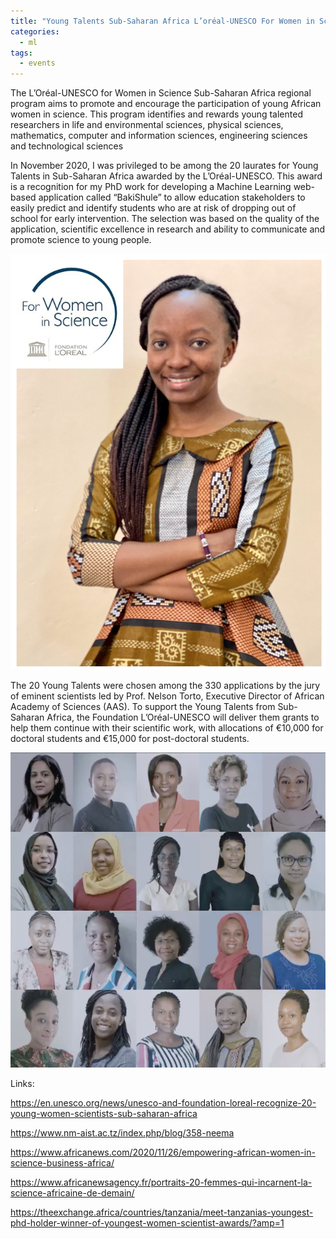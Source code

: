 ```yaml
---
title: "Young Talents Sub-Saharan Africa L’oréal-UNESCO For Women in Science"
categories:
  - ml
tags:
  - events
---
```

The L’Oréal-UNESCO for Women in Science Sub-Saharan Africa regional program aims to promote and encourage the participation of young African women in science. This program identifies and rewards young talented researchers in life and environmental sciences, physical sciences, mathematics, computer and information sciences, engineering sciences and technological sciences

In November 2020, I was privileged to be among the 20 laurates for Young Talents in Sub-Saharan Africa awarded by the L’Oréal-UNESCO. This award is a recognition for my PhD work for developing a Machine Learning web-based application called “BakiShule” to allow education stakeholders to easily predict and identify students who are at risk of dropping out of school for early intervention. The selection was based on the quality of the application, scientific excellence in research and ability to communicate and promote science to young people. 

<img src="/assets/images/unesco1.png" class="align-center" alt="">  

The 20 Young Talents were chosen among the 330 applications by the jury of eminent scientists led by Prof. Nelson Torto, Executive Director of African Academy of Sciences (AAS). To support the Young Talents from Sub-Saharan Africa, the Foundation L’Oréal-UNESCO will deliver them grants to help them continue with their scientific work, with allocations of €10,000 for doctoral students and €15,000 for post-doctoral students.

<img src="/assets/images/unesco2.jpeg" class="align-center" alt=""> 

Links:

https://en.unesco.org/news/unesco-and-foundation-loreal-recognize-20-young-women-scientists-sub-saharan-africa

https://www.nm-aist.ac.tz/index.php/blog/358-neema

https://www.africanews.com/2020/11/26/empowering-african-women-in-science-business-africa/

https://www.africanewsagency.fr/portraits-20-femmes-qui-incarnent-la-science-africaine-de-demain/

https://theexchange.africa/countries/tanzania/meet-tanzanias-youngest-phd-holder-winner-of-youngest-women-scientist-awards/?amp=1


